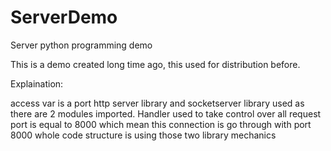 # ServerDemo
Server python programming demo


This is a demo created long time ago, this used for distribution before.

Explaination:

access var is a port 
http server library and socketserver library used as there are 2 modules imported. 
Handler used to take control over all request
port is equal to 8000 which mean this connection is go through with port 8000
whole code structure is using those two library mechanics
